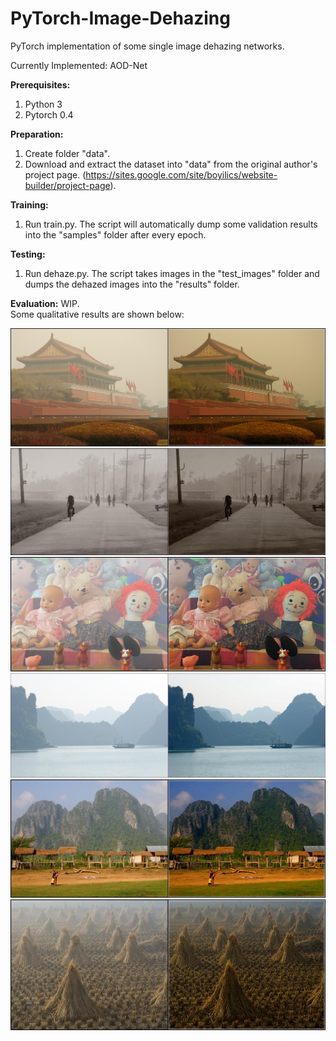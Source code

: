 # PyTorch-Image-Dehazing
PyTorch implementation of some single image dehazing networks. 

Currently Implemented:
AOD-Net

**Prerequisites:**
1. Python 3 
2. Pytorch 0.4

**Preparation:**
1. Create folder "data".
2. Download and extract the dataset into "data" from the original author's project page. (https://sites.google.com/site/boyilics/website-builder/project-page). 

**Training:**
1. Run train.py. The script will automatically dump some validation results into the "samples" folder after every epoch.

**Testing:**
1. Run dehaze.py. The script takes images in the "test_images" folder and dumps the dehazed images into the "results" folder.

**Evaluation:**
WIP.  
Some qualitative results are shown below:

![Alt text](results/test.png?raw=true "Title")  
![Alt text](results/test7.jpg?raw=true "Title")  
![Alt text](results/test4.jpg?raw=true "Title")  
![Alt text](results/test9.jpg?raw=true "Title")  
![Alt text](results/test13.jpg?raw=true "Title")  
![Alt text](results/test15.jpg?raw=true "Title")
